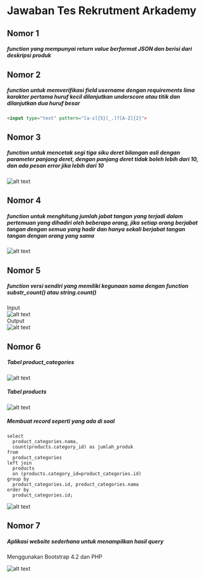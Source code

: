 # Jawaban Tes Rekrutment Arkademy

## Nomor 1
##### function yang mempunyai return value berformat JSON dan berisi dari deskripsi produk


## Nomor 2
##### function untuk memverifikasi field username dengan requirements lima karakter pertama huruf kecil dilanjutkan underscore atau titik dan dilanjutkan dua huruf besar<br>
```html
<input type="text" pattern="[a-z]{5}[_.]?[A-Z]{2}">
```

## Nomor 3
##### function untuk mencetak segi tiga siku deret bilangan asli dengan parameter panjang deret, dengan panjang deret tidak boleh lebih dari 10, dan ada pesan error jika lebih dari 10
![alt text](https://i.imgur.com/m9YSXkr.png)<br>

## Nomor 4
##### function untuk menghitung jumlah jabat tangan yang terjadi dalam pertemuan yang dihadiri oleh beberapa orang, jika setiap orang berjabat tangan dengan semua yang hadir dan hanya sekali berjabat tangan tangan dengan orang yang sama
![alt text](https://i.imgur.com/FckKCgo.png)<br>

## Nomor 5
##### function versi sendiri yang memiliki kegunaan sama dengan function substr_count() atau string.count()
Input<br>
![alt text](https://i.imgur.com/jYaS01o.png)<br>
Output<br>
![alt text](https://i.imgur.com/58Uug0R.png)<br>

## Nomor 6
##### Tabel product_categories<br>
![alt text](https://i.imgur.com/v8G4sQD.png)<br>
##### Tabel products<br>
![alt text](https://i.imgur.com/o0xpjjf.png)<br>

##### Membuat record seperti yang ada di soal
```
select 
  product_categories.nama, 
  count(products.category_id) as jumlah_produk
from 
  product_categories 
left join 
  products 
  on (products.category_id=product_categories.id)
group by 
  product_categories.id, product_categories.nama
order by 
  product_categories.id;
```
![alt text](https://i.imgur.com/aY8kjhT.png)

## Nomor 7

##### Aplikasi website sederhana untuk menampilkan hasil query
Menggunakan Bootstrap 4.2 dan PHP<br>

![alt text](https://i.imgur.com/1pNID1j.png)
